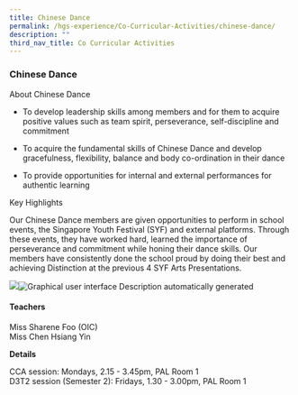 ```yaml
---
title: Chinese Dance
permalink: /hgs-experience/Co-Curricular-Activities/chinese-dance/
description: ""
third_nav_title: Co Curricular Activities
---
```

### Chinese Dance

About Chinese Dance

*   To develop leadership skills among members and for them to acquire positive values such as team spirit, perseverance, self-discipline and commitment
    
*   To acquire the fundamental skills of Chinese Dance and develop gracefulness, flexibility, balance and body co-ordination in their dance
    
*   To provide opportunities for internal and external performances for authentic learning
    

Key Highlights

Our Chinese Dance members are given opportunities to perform in school events, the Singapore Youth Festival (SYF) and external platforms. Through these events, they have worked hard, learned the importance of perseverance and commitment while honing their dance skills. Our members have consistently done the school proud by doing their best and achieving Distinction at the previous 4 SYF Arts Presentations.

![](https://lh6.googleusercontent.com/LW0OkmjqJGWK0uoulAN8IOL-IvKvPTj1znk2MnynelULDehaEl_7KQgm968CuxrIxUtIRHpMeiQCR2H2MexBciRMj6dkbYtziJyCzacG16bxZZ36yVBMjVT1ttrO1fwEliqbAJPVig-nAzx2f6-3iQ)![Graphical user interface
Description automatically generated](https://lh5.googleusercontent.com/rOjiBXECF15t5efDMGGCE-fgFVvUURywhCiVsjDu8D6z9A0iAGbR-tUUdihh7l6H5iISAGDb6eG5JMxH2Q_wy3gaxdbNakYyUvYgq6Gj7M3ijLfXK0YltLyYHT6TQ9qMHMtllwDnMbDFHiCY5nkypA)

#### Teachers

Miss Sharene Foo (OIC)  
Miss Chen Hsiang Yin

**Details**

CCA session: Mondays, 2.15 - 3.45pm, PAL Room 1  
D3T2 session (Semester 2): Fridays, 1.30 - 3.00pm, PAL Room 1
